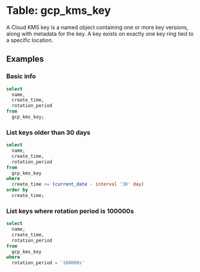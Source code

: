 # Table: gcp_kms_key

A Cloud KMS key is a named object containing one or more key versions, along with metadata for the key. A key exists on exactly one key ring tied to a specific location.

## Examples

### Basic info

```sql
select
  name,
  create_time,
  rotation_period
from
  gcp_kms_key;
```

### List keys older than 30 days

```sql
select
  name,
  create_time,
  rotation_period
from
  gcp_kms_key
where
  create_time <= (current_date - interval '30' day)
order by
  create_time;
```

### List keys where rotation period is 100000s

```sql
select
  name,
  create_time,
  rotation_period
from
  gcp_kms_key
where
  rotation_period = '100000s'
```
